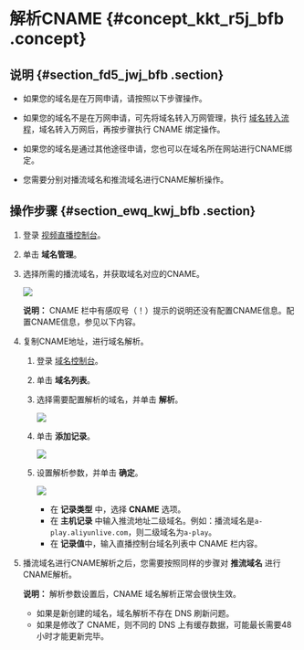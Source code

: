# 解析CNAME {#concept_kkt_r5j_bfb .concept}

## 说明 {#section_fd5_jwj_bfb .section}

-   如果您的域名是在万网申请，请按照以下步骤操作。

-   如果您的域名不是在万网申请，可先将域名转入万网管理，执行 [域名转入流程](https://wanwang.aliyun.com/domain/transfers)，域名转入万网后，再按步骤执行 CNAME 绑定操作。

-   如果您的域名是通过其他途径申请，您也可以在域名所在网站进行CNAME绑定。

-   您需要分别对播流域名和推流域名进行CNAME解析操作。


## 操作步骤 {#section_ewq_kwj_bfb .section}

1.  登录 [视频直播控制台](https://live.console.aliyun.com/?spm=5176.2020520001.1001.56.Fcjldw#/live/domains)。
2.  单击 **域名管理**。
3.  选择所需的播流域名，并获取域名对应的CNAME。

    ![](http://static-aliyun-doc.oss-cn-hangzhou.aliyuncs.com/assets/img/20690/154269392111550_zh-CN.png)

    **说明：** CNAME 栏中有感叹号（！）提示的说明还没有配置CNAME信息。配置CNAME信息，参见以下内容。

4.  复制CNAME地址，进行域名解析。
    1.  登录 [域名控制台](https://netcn.console.aliyun.com/core/domain/list?spm=a2c4g.11186623.2.6.6d5a596dbOJz82)。
    2.  单击 **域名列表**。
    3.  选择需要配置解析的域名，并单击 **解析**。

        ![](http://static-aliyun-doc.oss-cn-hangzhou.aliyuncs.com/assets/img/20690/154269392111551_zh-CN.png)

    4.  单击 **添加记录**。

        ![](http://static-aliyun-doc.oss-cn-hangzhou.aliyuncs.com/assets/img/20690/154269392111552_zh-CN.png)

    5.  设置解析参数，并单击 **确定**。

        ![](http://static-aliyun-doc.oss-cn-hangzhou.aliyuncs.com/assets/img/20690/154269392111553_zh-CN.png)

        -   在 **记录类型** 中，选择 **CNAME** 选项。
        -   在 **主机记录** 中输入推流地址二级域名。例如：播流域名是`a-play.aliyunlive.com`，则二级域名为`a-play`。
        -   在 **记录值**中，输入直播控制台域名列表中 CNAME 栏内容。
5.  播流域名进行CNAME解析之后，您需要按照同样的步骤对 **推流域名** 进行CNAME解析。

    **说明：** 解析参数设置后，CNAME 域名解析正常会很快生效。

    -   如果是新创建的域名，域名解析不存在 DNS 刷新问题。
    -   如果是修改了 CNAME，则不同的 DNS 上有缓存数据，可能最长需要48小时才能更新完毕。

